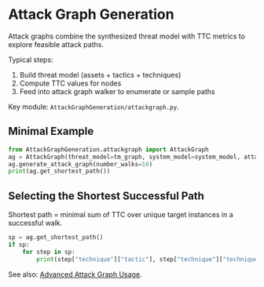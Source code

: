 # Attack Graph Generation

Attack graphs combine the synthesized threat model with TTC metrics to explore feasible attack paths.

Typical steps:
1. Build threat model (assets + tactics + techniques)
2. Compute TTC values for nodes
3. Feed into attack graph walker to enumerate or sample paths

Key module: `AttackGraphGeneration/attackgraph.py`.

## Minimal Example

```python
from AttackGraphGeneration.attackgraph import AttackGraph
ag = AttackGraph(threat_model=tm_graph, system_model=system_model, attacker_level="novice")
ag.generate_attack_graph(number_walks=10)
print(ag.get_shortest_path())
```

## Selecting the Shortest Successful Path

Shortest path = minimal sum of TTC over unique target instances in a successful walk.

```python
sp = ag.get_shortest_path()
if sp:
	for step in sp:
		print(step["technique"]["tactic"], step["technique"]["technique"]) 
```

See also: [Advanced Attack Graph Usage](attack_graph_advanced.md).

